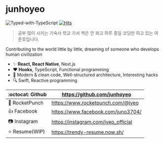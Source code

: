 # junhoyeo
![Typed-with-TypeScript](https://camo.githubusercontent.com/21132e0838961fbecb75077042aa9b15bc0bf6f9/68747470733a2f2f62616467656e2e6e65742f62616467652f4275696c74253230576974682f547970655363726970742f626c7565)
[![Hits](https://hits.seeyoufarm.com/api/count/incr/badge.svg?url=https%3A%2F%2Fgithub.com%2Fjunhoyeo%2Fjunhoyeo)](https://hits.seeyoufarm.com)

> 공부 많이 시키는 기숙사 학교 가서 책은 안 펴고 하루 종일 코딩만 하고 있는 여준호입니다.

Contributing to the world little by little, dreaming of someone who develops human civilization

- ✨ **React, React Native**, Next.js
- ♥️ **Hooks**, TypeScript, Functional programming
- 🎯 Modern & clean code, Well-structured architecture, Interesting hacks
- 🔍 Swift, Reactive programming

:octocat: Github | https://github.com/junhoyeo |
------------- | ----- |
:rocket: RocketPunch | https://www.rocketpunch.com/@jyeo |
:thumbsup: Facebook | https://www.facebook.com/juno3704/ |
:camera: Instagram | https://instagram.com/jyeo_official |
:star: Resume(WIP) | https://trendy-resume.now.sh/ |
